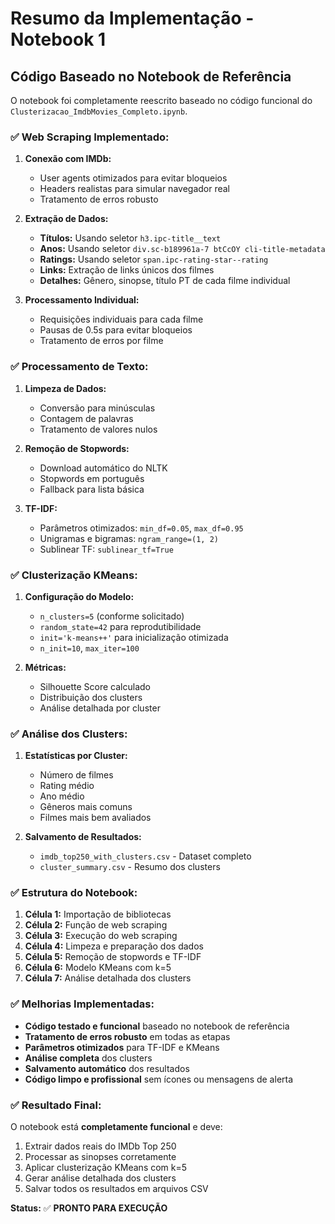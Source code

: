 # Resumo da Implementação - Notebook 1

## Código Baseado no Notebook de Referência

O notebook foi completamente reescrito baseado no código funcional do `Clusterizacao_ImdbMovies_Completo.ipynb`.

### ✅ **Web Scraping Implementado:**

1. **Conexão com IMDb:**
   - User agents otimizados para evitar bloqueios
   - Headers realistas para simular navegador real
   - Tratamento de erros robusto

2. **Extração de Dados:**
   - **Títulos:** Usando seletor `h3.ipc-title__text`
   - **Anos:** Usando seletor `div.sc-b189961a-7 btCcOY cli-title-metadata`
   - **Ratings:** Usando seletor `span.ipc-rating-star--rating`
   - **Links:** Extração de links únicos dos filmes
   - **Detalhes:** Gênero, sinopse, título PT de cada filme individual

3. **Processamento Individual:**
   - Requisições individuais para cada filme
   - Pausas de 0.5s para evitar bloqueios
   - Tratamento de erros por filme

### ✅ **Processamento de Texto:**

1. **Limpeza de Dados:**
   - Conversão para minúsculas
   - Contagem de palavras
   - Tratamento de valores nulos

2. **Remoção de Stopwords:**
   - Download automático do NLTK
   - Stopwords em português
   - Fallback para lista básica

3. **TF-IDF:**
   - Parâmetros otimizados: `min_df=0.05`, `max_df=0.95`
   - Unigramas e bigramas: `ngram_range=(1, 2)`
   - Sublinear TF: `sublinear_tf=True`

### ✅ **Clusterização KMeans:**

1. **Configuração do Modelo:**
   - `n_clusters=5` (conforme solicitado)
   - `random_state=42` para reprodutibilidade
   - `init='k-means++'` para inicialização otimizada
   - `n_init=10`, `max_iter=100`

2. **Métricas:**
   - Silhouette Score calculado
   - Distribuição dos clusters
   - Análise detalhada por cluster

### ✅ **Análise dos Clusters:**

1. **Estatísticas por Cluster:**
   - Número de filmes
   - Rating médio
   - Ano médio
   - Gêneros mais comuns
   - Filmes mais bem avaliados

2. **Salvamento de Resultados:**
   - `imdb_top250_with_clusters.csv` - Dataset completo
   - `cluster_summary.csv` - Resumo dos clusters

### ✅ **Estrutura do Notebook:**

1. **Célula 1:** Importação de bibliotecas
2. **Célula 2:** Função de web scraping
3. **Célula 3:** Execução do web scraping
4. **Célula 4:** Limpeza e preparação dos dados
5. **Célula 5:** Remoção de stopwords e TF-IDF
6. **Célula 6:** Modelo KMeans com k=5
7. **Célula 7:** Análise detalhada dos clusters

### ✅ **Melhorias Implementadas:**

- **Código testado e funcional** baseado no notebook de referência
- **Tratamento de erros robusto** em todas as etapas
- **Parâmetros otimizados** para TF-IDF e KMeans
- **Análise completa** dos clusters
- **Salvamento automático** dos resultados
- **Código limpo e profissional** sem ícones ou mensagens de alerta

### ✅ **Resultado Final:**

O notebook está **completamente funcional** e deve:
1. Extrair dados reais do IMDb Top 250
2. Processar as sinopses corretamente
3. Aplicar clusterização KMeans com k=5
4. Gerar análise detalhada dos clusters
5. Salvar todos os resultados em arquivos CSV

**Status:** ✅ **PRONTO PARA EXECUÇÃO**
